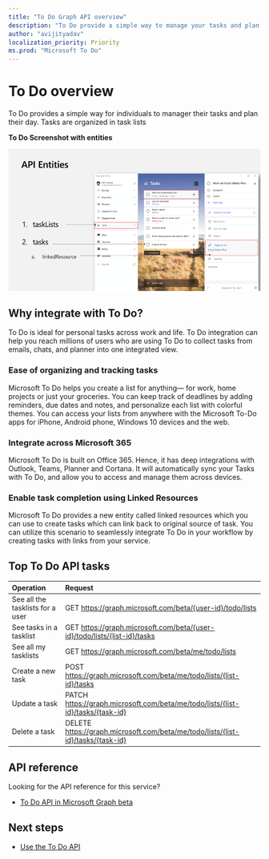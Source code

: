 ```yaml
---
title: "To Do Graph API overview"
description: "To Do provide a simple way to manage your tasks and plan your day"
author: "avijityadav"
localization_priority: Priority
ms.prod: "Microsoft To Do"
---
```


# To Do  overview
To Do provides a simple way for individuals to manager their tasks and plan their day. Tasks are organized in task lists 

**To Do Screenshot with entities**

![Screenshot of a Microsoft To Do Windows App](./images/todo-api-entities.png "Image of Microsoft To Do Windows App")

## Why integrate with To Do?
To Do is ideal for personal tasks across work and life. To Do integration can help you reach millions of users who are using To Do to collect tasks from emails, chats, and planner into one  integrated view.

### Ease of organizing and tracking tasks
Microsoft To Do helps you create a list for anything— for work, home projects or just your groceries. You can keep track of deadlines by adding reminders, due dates and notes, and personalize each list with colorful themes. You can access your lists from anywhere with the Microsoft To-Do apps for iPhone, Android phone, Windows 10 devices and the web.

### Integrate across Microsoft 365
Microsoft To Do is built on Office 365. Hence, it has deep integrations with Outlook, Teams, Planner and Cortana. It will automatically sync your Tasks with To Do, and allow you to access and manage them across devices.

### Enable task completion using Linked Resources
Microsoft To Do provides a new entity called linked resources which you can use to create tasks which can link back to original source of task. You can utilize this scenario to seamlessly integrate To Do in your workflow by creating tasks with links from your service.

## Top To Do API tasks

|Operation|Request|
|:--------|:--|
|See all the tasklists for a user|GET https://graph.microsoft.com/beta/{user-id}/todo/lists|
|See tasks in a tasklist|GET https://graph.microsoft.com/beta/{user-id}/todo/lists/{list-id}/tasks|
|See all my tasklists |GET https://graph.microsoft.com/beta/me/todo/lists|
|Create a new task|POST https://graph.microsoft.com/beta/me/todo/lists/{list-id}/tasks|
|Update a task|PATCH https://graph.microsoft.com/beta/me/todo/lists/{list-id}/tasks/{task-id}|
|Delete a task|DELETE https://graph.microsoft.com/beta/me/todo/lists/{list-id}/tasks/{task-id}|

## API reference
Looking for the API reference for this service?

- [To Do API in Microsoft Graph beta](/graph/api/resources/todo-overview?view=graph-rest-beta)

## Next steps

- [Use the To Do API](/graph/api/resources/todo-overview?view=graph-rest-beta)